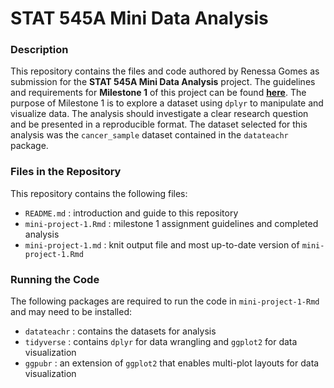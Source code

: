 # STAT 545A Mini Data Analysis

### Description  
This repository contains the files and code authored by Renessa Gomes as submission for the **STAT 545A Mini Data Analysis** project. The guidelines and requirements for **Milestone 1** of this project can be found [**here**](https://stat545.stat.ubc.ca/mini-project/mini-project-1/). The purpose of Milestone 1 is to explore a dataset using `dplyr` to manipulate and visualize data. The analysis should investigate a clear research question and be presented in a reproducible format. The dataset selected for this analysis was the `cancer_sample` dataset contained in the `datateachr` package.

### Files in the Repository  
This repository contains the following files:  
* `README.md` : introduction and guide to this repository  
* `mini-project-1.Rmd` : milestone 1 assignment guidelines and completed analysis  
* `mini-project-1.md` : knit output file and most up-to-date version of `mini-project-1.Rmd`

### Running the Code  
The following packages are required to run the code in `mini-project-1-Rmd` and may need to be installed:  
* `datateachr` : contains the datasets for analysis  
* `tidyverse` : contains `dplyr` for data wrangling and `ggplot2` for data visualization  
* `ggpubr` : an extension of `ggplot2` that enables multi-plot layouts for data visualization
